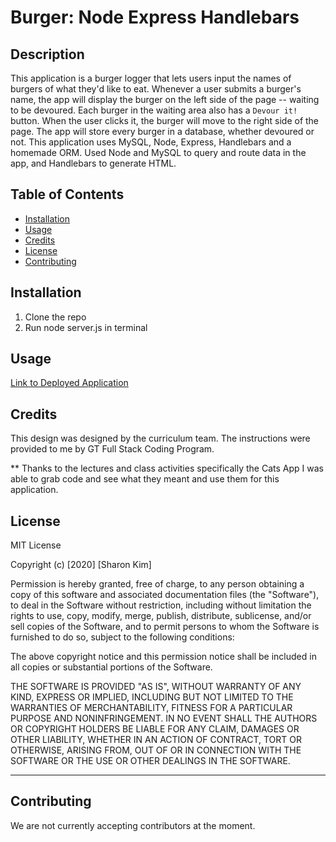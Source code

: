 # Burger: Node Express Handlebars

## Description

This application is a burger logger that lets users input the names of burgers of what they'd like to eat. Whenever a user submits a burger's name, the app will display the burger on the left side of the page -- waiting to be devoured. Each burger in the waiting area also has a `Devour it!` button. When the user clicks it, the burger will move to the right side of the page. The app will store every burger in a database, whether devoured or not. This application uses MySQL, Node, Express, Handlebars and a homemade ORM. Used Node and MySQL to query and route data in the app, and Handlebars to generate HTML.

## Table of Contents
* [Installation](#installation)
* [Usage](#usage)
* [Credits](#credits)
* [License](#license)
* [Contributing](#contributing)


## Installation
1. Clone the repo
2. Run node server.js in terminal 

## Usage
[Link to Deployed Application](https://damp-depths-84040.herokuapp.com/)




## Credits
This design was designed by the curriculum team. The instructions were provided to me by GT Full Stack Coding Program.

** Thanks to the lectures and class activities specifically the Cats App I was able to grab code and see what they meant and use them for this application.

## License
MIT License

Copyright (c) [2020] [Sharon Kim]

Permission is hereby granted, free of charge, to any person obtaining a copy
of this software and associated documentation files (the "Software"), to deal
in the Software without restriction, including without limitation the rights
to use, copy, modify, merge, publish, distribute, sublicense, and/or sell
copies of the Software, and to permit persons to whom the Software is
furnished to do so, subject to the following conditions:

The above copyright notice and this permission notice shall be included in all
copies or substantial portions of the Software.

THE SOFTWARE IS PROVIDED "AS IS", WITHOUT WARRANTY OF ANY KIND, EXPRESS OR
IMPLIED, INCLUDING BUT NOT LIMITED TO THE WARRANTIES OF MERCHANTABILITY,
FITNESS FOR A PARTICULAR PURPOSE AND NONINFRINGEMENT. IN NO EVENT SHALL THE
AUTHORS OR COPYRIGHT HOLDERS BE LIABLE FOR ANY CLAIM, DAMAGES OR OTHER
LIABILITY, WHETHER IN AN ACTION OF CONTRACT, TORT OR OTHERWISE, ARISING FROM,
OUT OF OR IN CONNECTION WITH THE SOFTWARE OR THE USE OR OTHER DEALINGS IN THE
SOFTWARE.

---

## Contributing

We are not currently accepting contributors at the moment.
